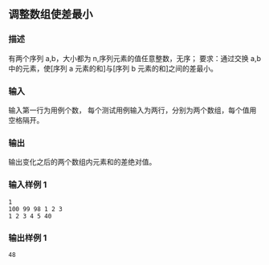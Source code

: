 ## 调整数组使差最小

### 描述

有两个序列 a,b，大小都为 n,序列元素的值任意整数，无序； 要求：通过交换 a,b 中的元素，使[序列 a 元素的和]与[序列 b 元素的和]之间的差最小。

### 输入

输入第一行为用例个数， 每个测试用例输入为两行，分别为两个数组，每个值用空格隔开。

### 输出

输出变化之后的两个数组内元素和的差绝对值。

### 输入样例 1 

```
1
100 99 98 1 2 3
1 2 3 4 5 40
```

### 输出样例 1

```
48
```